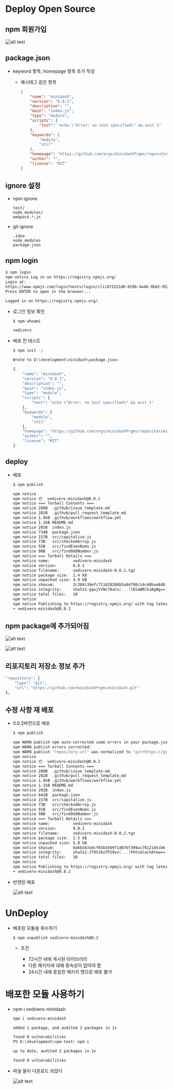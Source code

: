 # Deploy Open Source

## npm 회원가입

![alt text](image.png)

## package.json

- keyword 항목, homepage 항목 추가 작성

    - 해시태그 같은 항목
        ```json
        {
            "name": "minidash",
            "version": "0.0.1",
            "description": "",
            "main": "index.js",
            "type": "module",
            "scripts": {
                "test": "echo \"Error: no test specified\" && exit 1"
            },
            "keywords": [
                "module",
                "util"
            ],
            "homepage": "https://github.com/orgs/minidashPrgms/repositories",
            "author": "",
            "license": "MIT"
        }
        ```

## ignore 설정

- npm ignore

    ```
    test/
    node_modules/
    webpack.*.js
    ```

- git ignore

    ```
    .idea
    node_modules
    package.json
    ```

## npm login

```bash
$ npm login
npm notice Log in on https://registry.npmjs.org/
Login at:
https://www.npmjs.com/login?next=/login/cli/873221d0-659b-4a46-9bd2-952c7791a618
Press ENTER to open in the browser...

Logged in on https://registry.npmjs.org/.
```

- 로그인 정보 확인

    ```bash
    $ npm whoami
    
    vedivero
    ```

- 배포 전 테스트

    ```bash
    $ npm init -y

    Wrote to D:\development\minidash\package.json:

    {
        "name": "minidash",
        "version": "0.0.1",
        "description": "",
        "main": "index.js",
        "type": "module",
        "scripts": {
            "test": "echo \"Error: no test specified\" && exit 1"
        },
        "keywords": [
            "module",
            "util"
        ],
        "homepage": "https://github.com/orgs/minidashPrgms/repositories",
        "author": "",
        "license": "MIT"
    }
    ```

## deploy

- 배포

    ```bash
    $ npm publish

    npm notice 
    npm notice 📦  vedivero-minidash@0.0.1
    npm notice === Tarball Contents ===
    npm notice 288B  .github/issue_template.md
    npm notice 282B  .github/pull_request_template.md
    npm notice 1.9kB .github/workflows/workflow.yml
    npm notice 1.1kB README.md
    npm notice 202B  index.js
    npm notice 734B  package.json
    npm notice 157B  src/capitalize.js
    npm notice 73B   src/checkedArray.js
    npm notice 91B   src/findEvenNums.js
    npm notice 90B   src/findOddNumber.js
    npm notice === Tarball Details ===
    npm notice name:          vedivero-minidash
    npm notice version:       0.0.1
    npm notice filename:      vedivero-minidash-0.0.1.tgz
    npm notice package size:  2.4 kB
    npm notice unpacked size: 4.9 kB
    npm notice shasum:        2c384c39efc711628206b5a94790c14c48baa840
    npm notice integrity:     sha512-gqujVzNc78uCu[...]l6SaWRCk1AgWg==
    npm notice total files:   10
    npm notice
    npm notice Publishing to https://registry.npmjs.org/ with tag latest and default access
    + vedivero-minidash@0.0.1
    ```

## npm package에 추가되어짐

![alt text](image-1.png)

![alt text](image-2.png)

## 리포지토리 저장소 정보 추가

```bash
"repository": {
    "type": "git",
    "url": "https://github.com/minidashPrgms/minidash.git"
},
```

## 수정 사항 재 배포

- 0.0.2버전으로 배포

    ```bash
    $ npm publish

    npm WARN publish npm auto-corrected some errors in your package.json when publishing.  Please run "npm pkg fix" to address these errors.
    npm WARN publish errors corrected:
    npm WARN publish "repository.url" was normalized to "git+https://github.com/minidashPrgms/minidash.git"
    npm notice 
    npm notice 📦  vedivero-minidash@0.0.2
    npm notice === Tarball Contents ===
    npm notice 288B  .github/issue_template.md
    npm notice 282B  .github/pull_request_template.md
    npm notice 1.9kB .github/workflows/workflow.yml
    npm notice 1.1kB README.md
    npm notice 202B  index.js
    npm notice 841B  package.json
    npm notice 157B  src/capitalize.js
    npm notice 73B   src/checkedArray.js
    npm notice 91B   src/findEvenNums.js
    npm notice 90B   src/findOddNumber.js
    npm notice === Tarball Details ===
    npm notice name:          vedivero-minidash
    npm notice version:       0.0.2
    npm notice filename:      vedivero-minidash-0.0.2.tgz
    npm notice package size:  2.5 kB
    npm notice unpacked size: 5.0 kB
    npm notice shasum:        8a6b347a9cf65b5569f1407bf399ac7912145cb6
    npm notice integrity:     sha512-JT9SJkoTP29vo[...]FHtnalachAYew==
    npm notice total files:   10
    npm notice
    npm notice Publishing to https://registry.npmjs.org/ with tag latest and default access
    + vedivero-minidash@0.0.2
    ```

- 반영된 배포

    ![alt text](image-3.png)




# UnDeploy

- 배포된 모듈을 회수하기

    `$ npm unpublish vedivero-minidash@0.2`

    - 조건

        - 72시간 내에 게시된 라이브러리
        - 다른 패키지에 대해 종속성이 없어야 함 
        - 24시간 내에 동일한 패키지 명으로 배포 불가


# 배포한 모듈 사용하기

- npm i vedivero-minidash

    ```bash
    npm i vedivero-minidash

    added 1 package, and audited 2 packages in 1s

    found 0 vulnerabilities
    PS D:\development\npm-test> npm i

    up to date, audited 2 packages in 1s

    found 0 vulnerabilities
    ```

- 파일 들이 다운로드 되었다

    ![alt text](image-4.png)